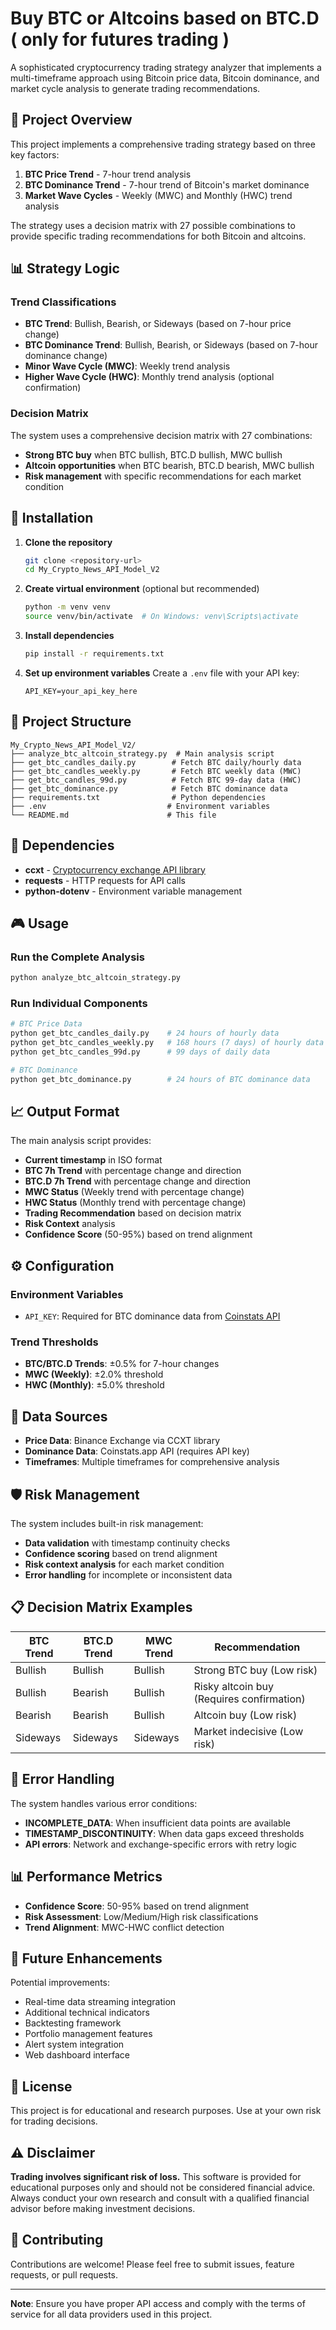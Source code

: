# Buy BTC or Altcoins based on BTC.D ( only for futures trading )

A sophisticated cryptocurrency trading strategy analyzer that implements a multi-timeframe approach using Bitcoin price data, Bitcoin dominance, and market cycle analysis to generate trading recommendations.

## 🎯 Project Overview

This project implements a comprehensive trading strategy based on three key factors:

1. **BTC Price Trend** - 7-hour trend analysis
2. **BTC Dominance Trend** - 7-hour trend of Bitcoin's market dominance
3. **Market Wave Cycles** - Weekly (MWC) and Monthly (HWC) trend analysis

The strategy uses a decision matrix with 27 possible combinations to provide specific trading recommendations for both Bitcoin and altcoins.

## 📊 Strategy Logic

### Trend Classifications

- **BTC Trend**: Bullish, Bearish, or Sideways (based on 7-hour price change)
- **BTC Dominance Trend**: Bullish, Bearish, or Sideways (based on 7-hour dominance change)
- **Minor Wave Cycle (MWC)**: Weekly trend analysis
- **Higher Wave Cycle (HWC)**: Monthly trend analysis (optional confirmation)

### Decision Matrix

The system uses a comprehensive decision matrix with 27 combinations:

- **Strong BTC buy** when BTC bullish, BTC.D bullish, MWC bullish
- **Altcoin opportunities** when BTC bearish, BTC.D bearish, MWC bullish
- **Risk management** with specific recommendations for each market condition

## 🚀 Installation

1. **Clone the repository**

   ```bash
   git clone <repository-url>
   cd My_Crypto_News_API_Model_V2
   ```

2. **Create virtual environment** (optional but recommended)

   ```bash
   python -m venv venv
   source venv/bin/activate  # On Windows: venv\Scripts\activate
   ```

3. **Install dependencies**

   ```bash
   pip install -r requirements.txt
   ```

4. **Set up environment variables**
   Create a `.env` file with your API key:
   ```env
   API_KEY=your_api_key_here
   ```

## 📁 Project Structure

```
My_Crypto_News_API_Model_V2/
├── analyze_btc_altcoin_strategy.py  # Main analysis script
├── get_btc_candles_daily.py        # Fetch BTC daily/hourly data
├── get_btc_candles_weekly.py       # Fetch BTC weekly data (MWC)
├── get_btc_candles_99d.py          # Fetch BTC 99-day data (HWC)
├── get_btc_dominance.py            # Fetch BTC dominance data
├── requirements.txt                # Python dependencies
├── .env                           # Environment variables
└── README.md                      # This file
```

## 🔧 Dependencies

- **ccxt** - [Cryptocurrency exchange API library](https://docs.ccxt.com/#/)
- **requests** - HTTP requests for API calls
- **python-dotenv** - Environment variable management

## 🎮 Usage

### Run the Complete Analysis

```bash
python analyze_btc_altcoin_strategy.py
```

### Run Individual Components

```bash
# BTC Price Data
python get_btc_candles_daily.py    # 24 hours of hourly data
python get_btc_candles_weekly.py   # 168 hours (7 days) of hourly data
python get_btc_candles_99d.py      # 99 days of daily data

# BTC Dominance
python get_btc_dominance.py        # 24 hours of BTC dominance data
```

## 📈 Output Format

The main analysis script provides:

- **Current timestamp** in ISO format
- **BTC 7h Trend** with percentage change and direction
- **BTC.D 7h Trend** with percentage change and direction
- **MWC Status** (Weekly trend with percentage change)
- **HWC Status** (Monthly trend with percentage change)
- **Trading Recommendation** based on decision matrix
- **Risk Context** analysis
- **Confidence Score** (50-95%) based on trend alignment

## ⚙️ Configuration

### Environment Variables

- `API_KEY`: Required for BTC dominance data from [Coinstats API](https://openapi.coinstats.app/login/)

### Trend Thresholds

- **BTC/BTC.D Trends**: ±0.5% for 7-hour changes
- **MWC (Weekly)**: ±2.0% threshold
- **HWC (Monthly)**: ±5.0% threshold

## 🔄 Data Sources

- **Price Data**: Binance Exchange via CCXT library
- **Dominance Data**: Coinstats.app API (requires API key)
- **Timeframes**: Multiple timeframes for comprehensive analysis

## 🛡️ Risk Management

The system includes built-in risk management:

- **Data validation** with timestamp continuity checks
- **Confidence scoring** based on trend alignment
- **Risk context analysis** for each market condition
- **Error handling** for incomplete or inconsistent data

## 📋 Decision Matrix Examples

| BTC Trend | BTC.D Trend | MWC Trend | Recommendation                            |
| --------- | ----------- | --------- | ----------------------------------------- |
| Bullish   | Bullish     | Bullish   | Strong BTC buy (Low risk)                 |
| Bullish   | Bearish     | Bullish   | Risky altcoin buy (Requires confirmation) |
| Bearish   | Bearish     | Bullish   | Altcoin buy (Low risk)                    |
| Sideways  | Sideways    | Sideways  | Market indecisive (Low risk)              |

## 🚨 Error Handling

The system handles various error conditions:

- **INCOMPLETE_DATA**: When insufficient data points are available
- **TIMESTAMP_DISCONTINUITY**: When data gaps exceed thresholds
- **API errors**: Network and exchange-specific errors with retry logic

## 📊 Performance Metrics

- **Confidence Score**: 50-95% based on trend alignment
- **Risk Assessment**: Low/Medium/High risk classifications
- **Trend Alignment**: MWC-HWC conflict detection

## 🔮 Future Enhancements

Potential improvements:

- Real-time data streaming integration
- Additional technical indicators
- Backtesting framework
- Portfolio management features
- Alert system integration
- Web dashboard interface

## 📝 License

This project is for educational and research purposes. Use at your own risk for trading decisions.

## ⚠️ Disclaimer

**Trading involves significant risk of loss.** This software is provided for educational purposes only and should not be considered financial advice. Always conduct your own research and consult with a qualified financial advisor before making investment decisions.

## 🤝 Contributing

Contributions are welcome! Please feel free to submit issues, feature requests, or pull requests.

---

**Note**: Ensure you have proper API access and comply with the terms of service for all data providers used in this project.
